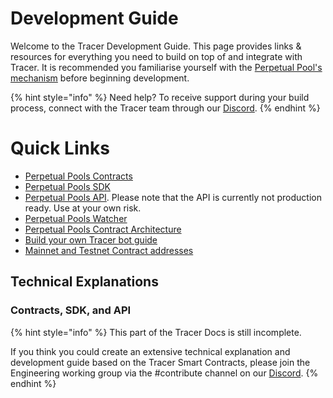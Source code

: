 # Development Guide

Welcome to the Tracer Development Guide. This page provides links & resources for everything you need to build on top of and integrate with Tracer. It is recommended you familiarise yourself with the [Perpetual Pool's mechanism](../advanced-topics/mechanism/README.md) before beginning development.

{% hint style="info" %}
Need help? To receive support during your build process, connect with the Tracer team through our [Discord](https://discord.gg/TracerDAO).
{% endhint %}

# Quick Links
- [Perpetual Pools Contracts](https://github.com/tracer-protocol/perpetual-pools-contracts)
- [Perpetual Pools SDK](https://github.com/tracer-protocol/pools-js)
- [Perpetual Pools API](https://api.tracer.finance/docs/#/). Please note that the API is currently not production ready. Use at your own risk.
- [Perpetual Pools Watcher](https://github.com/tracer-protocol/perpetual-pools-v2-pool-watcher)
- [Perpetual Pools Contract Architecture](../advanced-topics/mechanism/README.md#implementation)
- [Build your own Tracer bot guide](https://medium.com/tracer-dao/byob-build-your-own-bot-on-tracer-perpetual-pools-v2-a43e88e9d090)
- [Mainnet and Testnet Contract addresses](../contract-addresses.md)

## Technical Explanations

### Contracts, SDK, and API

{% hint style="info" %}
This part of the Tracer Docs is still incomplete.&#x20;

If you think you could create an extensive technical explanation and development guide based on the Tracer Smart Contracts, please join the Engineering working group via the #contribute channel on our [Discord](https://discord.gg/TracerDAO).
{% endhint %}



